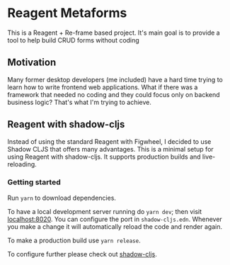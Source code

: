 # Reagent Metaforms

This is a Reagent + Re-frame based project. It's main goal is to provide a tool to help build CRUD forms without coding

## Motivation
Many former desktop developers (me included) have a hard time trying to learn how to write frontend web applications. What if there was a framework that needed no coding and they could focus only on backend business logic? That's what I'm trying to achieve.


## Reagent with shadow-cljs

Instead of using the standard Reagent with Figwheel, I decided to use Shadow CLJS that offers many advantages. This is a minimal setup for using Reagent with shadow-cljs. It supports
production builds and live-reloading.

### Getting started

Run `yarn` to download dependencies.

To have a local development server running do `yarn dev`; then visit
[localhost:8020](http://localhost:8020). You can configure the port in
`shadow-cljs.edn`. Whenever you make a change it will automatically reload the
code and render again.

To make a production build use `yarn release`.

To configure further please check out
[shadow-cljs](https://github.com/thheller/shadow-cljs).
